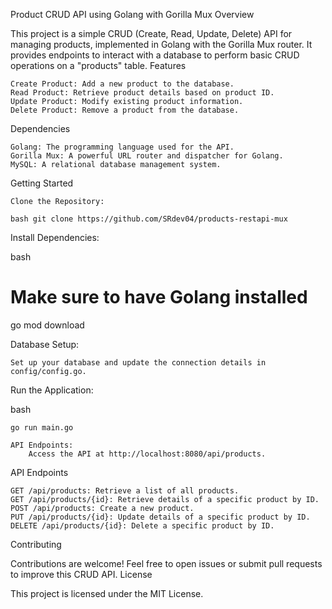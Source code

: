 Product CRUD API using Golang with Gorilla Mux
Overview

This project is a simple CRUD (Create, Read, Update, Delete) API for managing products, implemented in Golang with the Gorilla Mux router. It provides endpoints to interact with a database to perform basic CRUD operations on a "products" table.
Features

    Create Product: Add a new product to the database.
    Read Product: Retrieve product details based on product ID.
    Update Product: Modify existing product information.
    Delete Product: Remove a product from the database.

Dependencies

    Golang: The programming language used for the API.
    Gorilla Mux: A powerful URL router and dispatcher for Golang.
    MySQL: A relational database management system.


Getting Started

    Clone the Repository:

    bash git clone https://github.com/SRdev04/products-restapi-mux 



Install Dependencies:

bash

# Make sure to have Golang installed
go mod download

Database Setup:

    Set up your database and update the connection details in config/config.go.

Run the Application:

bash

    go run main.go

    API Endpoints:
        Access the API at http://localhost:8080/api/products.

API Endpoints

    GET /api/products: Retrieve a list of all products.
    GET /api/products/{id}: Retrieve details of a specific product by ID.
    POST /api/products: Create a new product.
    PUT /api/products/{id}: Update details of a specific product by ID.
    DELETE /api/products/{id}: Delete a specific product by ID.

Contributing

Contributions are welcome! Feel free to open issues or submit pull requests to improve this CRUD API.
License

This project is licensed under the MIT License.
